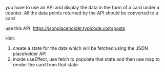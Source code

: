 you have to use an API and display the data in the form of  a card under a counter. All the data points returned by the API should be converted to a card

use this API: https://jsonplaceholder.typicode.com/posts

Hint:

1. create a state for the data which will be fetched using the JSON placeholder API
2. inside useEffect,  use fetch to populate that state and then use map to render the card from that state.